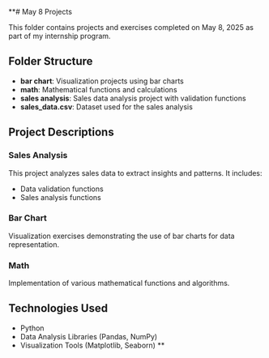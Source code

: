**# May 8 Projects

This folder contains projects and exercises completed on May 8, 2025 as part of my internship program.

## Folder Structure

- **bar chart**: Visualization projects using bar charts
- **math**: Mathematical functions and calculations
- **sales analysis**: Sales data analysis project with validation functions
- **sales_data.csv**: Dataset used for the sales analysis

## Project Descriptions

### Sales Analysis
This project analyzes sales data to extract insights and patterns. It includes:
- Data validation functions
- Sales analysis functions

### Bar Chart
Visualization exercises demonstrating the use of bar charts for data representation.

### Math
Implementation of various mathematical functions and algorithms.

## Technologies Used
- Python
- Data Analysis Libraries (Pandas, NumPy)
- Visualization Tools (Matplotlib, Seaborn)
**
